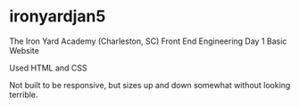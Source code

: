 ironyardjan5
===========

The Iron Yard Academy (Charleston, SC) Front End Engineering Day 1 Basic Website

Used HTML and CSS

Not built to be responsive, but sizes up and down somewhat without looking terrible.
